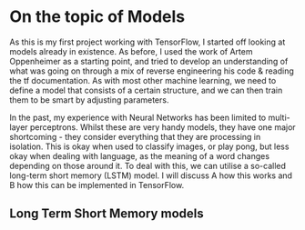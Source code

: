 # On the topic of Models
As this is my first project working with TensorFlow, I started off looking at 
models already in existence. As before, I used the work of Artem Oppenheimer
as a starting point, and tried to develop an understanding of what was going
on through a mix of reverse engineering his code & reading the tf documentation.
As with most other machine learning, we need to define a model that consists of a
certain structure, and we can then train them to be smart by adjusting parameters.

In the past, my experience with Neural Networks has been limited to multi-layer
perceptrons. Whilst these are very handy models, they have one major shortcoming -
they consider everything that they are processing in isolation. This is okay when
used to classify images, or play pong, but less okay when dealing with language, as 
the meaning of a word changes depending on those around it. To deal with this, we can
utilise a so-called long-term short memory (LSTM) model. I will discuss A how this works
and B how this can be implemented in TensorFlow. 

## Long Term Short Memory models

